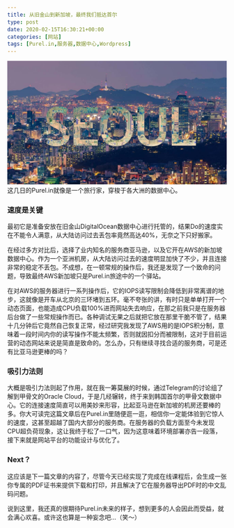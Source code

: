 ```yaml
---
title: 从旧金山到新加坡，最终我们抵达首尔
type: post
date: 2020-02-15T16:30:21+00:00
categories: [网站]
tags: [Purel.in,服务器,数据中心,Wordpress]
---
```

![](/images/2020/02/seoul.jpg)
这几日的Purel.in就像是一个旅行家，穿梭于各大洲的数据中心。
<!--more-->
### 速度是关键
最初它是准备安放在旧金山DigitalOcean数据中心进行托管的，结果Do的速度实在不能令人满意，从大陆访问过去丢包率竟然高达40%，无奈之下只好搬家。

在经过多方对比后，选择了业内知名的服务商亚马逊，以及它开在AWS的新加坡数据中心。作为一个亚洲机房，从大陆访问过去的速度明显加快了不少，并且连接非常的稳定不丢包。不成想，在一顿常规的操作后，我还是发现了一个致命的问题，导致最终AWS新加坡只是Purel.in旅途中的一个驿站。

在对AWS的服务器进行一系列操作后，它的IOPS读写限制会降低到非常离谱的地步，这就像是开车从北京的三环堵到五环。毫不夸张的讲，有时只是单单打开一个动态页面，也能造成CPU负载100%进而网站失去响应，在那之前我只是在服务器后台做了一些常规操作而已。各种调试无果之后就把它放在那里干脆不管了，结果十几分钟后它竟然自己恢复正常，经过研究我发现了AWS用的是IOPS积分制，意味着一段时间内你的读写操作不能太频繁，否则就因扣分而被限制，这对于目前运营的动态网站来说是简直是致命的。怎么办，只有继续寻找合适的服务商，可是还有比亚马逊更棒的吗？
### 吸引力法则
大概是吸引力法则起了作用，就在我一筹莫展的时候，通过Telegram的讨论组了解到甲骨文的Oracle Cloud，于是几经辗转，终于来到韩国首尔的甲骨文数据中心。它的连接速度简直可以用美妙来形容，比起亚马逊在新加坡的机房还要棒的多。你大可读完这篇文章后在Purel.in里随便逛一逛，相信你一定能体验到它惊人的速度，这甚至超越了国内大部分的服务商。在服务器的负载方面至今未发现CPU超负荷现象，这让我终于松了一口气，因为这意味着环境部署亦告一段落，接下来就是网站平台的功能设计与优化了。
### Next？
这应该是下一篇文章的内容了，尽管今天已经实现了完成在线课程后，会生成一张你专属的PDF证书来提供下载和打印，并且解决了它在服务器导出PDF时的中文乱码问题。

说到这里，我还真的很期待Purel.in未来的样子，想到更多的人会因此而受益，就会满心欢喜。或许这也算是一种妄念吧...（笑～）